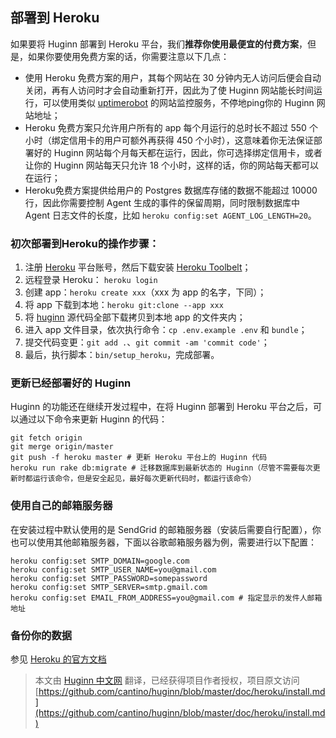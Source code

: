## 部署到 Heroku

如果要将 Huginn 部署到 Heroku 平台，我们**推荐你使用最便宜的付费方案**，但是，如果你要使用免费方案的话，你需要注意以下几点：

* 使用 Heroku 免费方案的用户，其每个网站在 30 分钟内无人访问后便会自动关闭，再有人访问时才会自动重新打开，因此为了使 Huginn 网站能长时间运行，可以使用类似 [uptimerobot](https://uptimerobot.com/) 的网站监控服务，不停地ping你的 Huginn 网站地址；
* Heroku 免费方案只允许用户所有的 app 每个月运行的总时长不超过 550 个小时（绑定信用卡的用户可额外再获得 450 个小时），这意味着你无法保证部署好的 Huginn 网站每个月每天都在运行，因此，你可选择绑定信用卡，或者让你的 Huginn 网站每天只允许 18 个小时，这样的话，你的网站每天都可以在运行；
* Heroku免费方案提供给用户的 Postgres 数据库存储的数据不能超过 10000 行，因此你需要控制 Agent 生成的事件的保留周期，同时限制数据库中 Agent 日志文件的长度，比如 `heroku config:set AGENT_LOG_LENGTH=20`。

### 初次部署到Heroku的操作步骤：

1.  注册 [Heroku](https://www.heroku.com/) 平台账号，然后下载安装 [Heroku Toolbelt](https://toolbelt.heroku.com/)；
2.  远程登录 Heroku： `heroku login`
3.  创建 app：`heroku create xxx`（xxx 为 app 的名字，下同）；
4.  将 app 下载到本地：`heroku git:clone --app xxx`
5.  将 [huginn](https://github.com/cantino/huginn) 源代码全部下载拷贝到本地 app 的文件夹内；
6.  进入 app 文件目录，依次执行命令：`cp .env.example .env`  和 `bundle`；
7.  提交代码变更：`git add .`、`git commit -am 'commit code'`；
8.  最后，执行脚本：`bin/setup_heroku`，完成部署。

### 更新已经部署好的 Huginn

Huginn 的功能还在继续开发过程中，在将 Huginn 部署到 Heroku 平台之后，可以通过以下命令来更新 Huginn 的代码：
```
git fetch origin
git merge origin/master
git push -f heroku master # 更新 Heroku 平台上的 Huginn 代码
heroku run rake db:migrate # 迁移数据库到最新状态的 Huginn（尽管不需要每次更新时都运行该命令，但是安全起见，最好每次更新代码时，都运行该命令）
```
### 使用自己的邮箱服务器

在安装过程中默认使用的是 SendGrid 的邮箱服务器（安装后需要自行配置），你也可以使用其他邮箱服务器，下面以谷歌邮箱服务器为例，需要进行以下配置：
```
heroku config:set SMTP_DOMAIN=google.com
heroku config:set SMTP_USER_NAME=you@gmail.com
heroku config:set SMTP_PASSWORD=somepassword
heroku config:set SMTP_SERVER=smtp.gmail.com
heroku config:set EMAIL_FROM_ADDRESS=you@gmail.com # 指定显示的发件人邮箱地址
```

### 备份你的数据

参见 [Heroku 的官方文档](https://devcenter.heroku.com/articles/heroku-postgres-import-export)

> 本文由 [ Huginn 中文网](http://huginn.cn) 翻译，已经获得项目作者授权，项目原文访问 [https://github.com/cantino/huginn/blob/master/doc/heroku/install.md](https://github.com/cantino/huginn/blob/master/doc/heroku/install.md)


